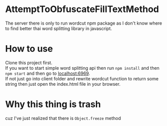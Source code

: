 # AttemptToObfuscateFillTextMethod
The server there is only to run wordcut npm package as I don't know where to find better thai word splitting library in javascript.

# How to use
Clone this project first.  
If you want to start simple word splitting api then run `npm install` and then `npm start` and then go to [localhost:6969](https://localhost:6969).  
If not just go into client folder and rewrite wordcut function to return some string then just open the index.html file in your browser.

# Why this thing is trash
cuz I've just realized that there is `Object.freeze` method



